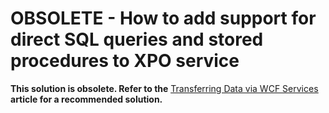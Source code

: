 
# OBSOLETE -  How to add support for direct SQL queries and stored procedures to XPO service


<p><strong>This solution is obsolete. Refer to the</strong> <a href="https://documentation.devexpress.com/XPO/10018/Feature-Center/Connecting-to-a-Data-Store/Transferring-Data-via-WCF-Services"><u>Transferring Data via WCF Services</u></a> <strong>article for a recommended solution.</strong>

<br/>


